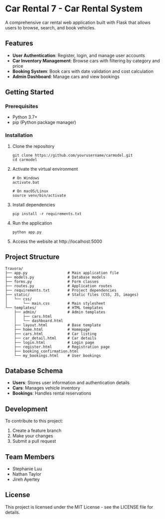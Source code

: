 # Car Rental 7 - Car Rental System

A comprehensive car rental web application built with Flask that allows users to browse, search, and book vehicles.

## Features

- **User Authentication**: Register, login, and manage user accounts
- **Car Inventory Management**: Browse cars with filtering by category and price
- **Booking System**: Book cars with date validation and cost calculation
- **Admin Dashboard**: Manage cars and view bookings

## Getting Started

### Prerequisites

- Python 3.7+
- pip (Python package manager)

### Installation

1. Clone the repository
   ```
   git clone https://github.com/yourusername/carmodel.git
   cd carmodel
   ```

2. Activate the virtual environment
   ```
   # On Windows
   activate.bat
   
   # On macOS/Linux
   source venv/bin/activate
   ```

3. Install dependencies
   ```
   pip install -r requirements.txt
   ```

4. Run the application
   ```
   python app.py
   ```

5. Access the website at http://localhost:5000

## Project Structure

```
Travora/
├── app.py                  # Main application file
├── models.py               # Database models
├── forms.py                # Form classes
├── routes.py               # Application routes
├── requirements.txt        # Project dependencies
├── static/                 # Static files (CSS, JS, images)
│   └── css/
│       └── main.css        # Main stylesheet
└── templates/              # HTML templates
    ├── admin/              # Admin templates
    │   ├── cars.html
    │   └── dashboard.html
    ├── layout.html         # Base template
    ├── home.html           # Homepage
    ├── cars.html           # Car listing
    ├── car_detail.html     # Car details
    ├── login.html          # Login page
    ├── register.html       # Registration page
    ├── booking_confirmation.html
    └── my_bookings.html    # User bookings
```

## Database Schema

- **Users**: Stores user information and authentication details
- **Cars**: Manages vehicle inventory
- **Bookings**: Handles rental reservations

## Development

To contribute to this project:

1. Create a feature branch
2. Make your changes
3. Submit a pull request

## Team Members

- Stephanie Luu
- Nathan Taylor
- Jireh Ayertey

## License

This project is licensed under the MIT License - see the LICENSE file for details.